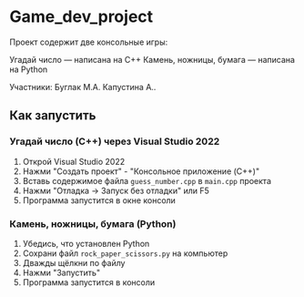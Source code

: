 # Game_dev_project

Проект содержит две консольные игры:

Угадай число — написана на C++
Камень, ножницы, бумага — написана на Python

Участники:
Буглак М.А.
Капустина А..

## Как запустить

### Угадай число (C++) через Visual Studio 2022

1. Открой Visual Studio 2022
2. Нажми "Создать проект" - "Консольное приложение (C++)"
3. Вставь содержимое файла `guess_number.cpp` в `main.cpp` проекта
4. Нажми "Отладка → Запуск без отладки" или F5
5. Программа запустится в окне консоли

### Камень, ножницы, бумага (Python)

1. Убедись, что установлен Python
2. Сохрани файл `rock_paper_scissors.py` на компьютер
3. Дважды щёлкни по файлу
4. Нажми "Запустить"
5. Программа запустится в консоли
